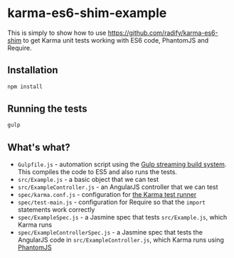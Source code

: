 # karma-es6-shim-example

This is simply to show how to use https://github.com/radify/karma-es6-shim to get Karma unit tests working with ES6 code, PhantomJS and Require.

## Installation

```bash
npm install
```

## Running the tests

```bash
gulp
```

## What's what?

* `Gulpfile.js` - automation script using the [Gulp streaming build system](http://gulpjs.com/). This compiles the code to ES5 and also runs the tests.
* `src/Example.js` - a basic object that we can test
* `src/ExampleController.js` - an AngularJS controller that we can test
* `spec/karma.conf.js` - configuration for [the Karma test runner](http://karma-runner.github.io/0.12/index.html)
* `spec/test-main.js` - configuration for Require so that the `import` statements work correctly
* `spec/ExampleSpec.js` - a Jasmine spec that tests `src/Example.js`, which Karma runs
* `spec/ExampleControllerSpec.js` - a Jasmine spec that tests the AngularJS code in `src/ExampleController.js`, which Karma runs using [PhantomJS](http://phantomjs.org/)
